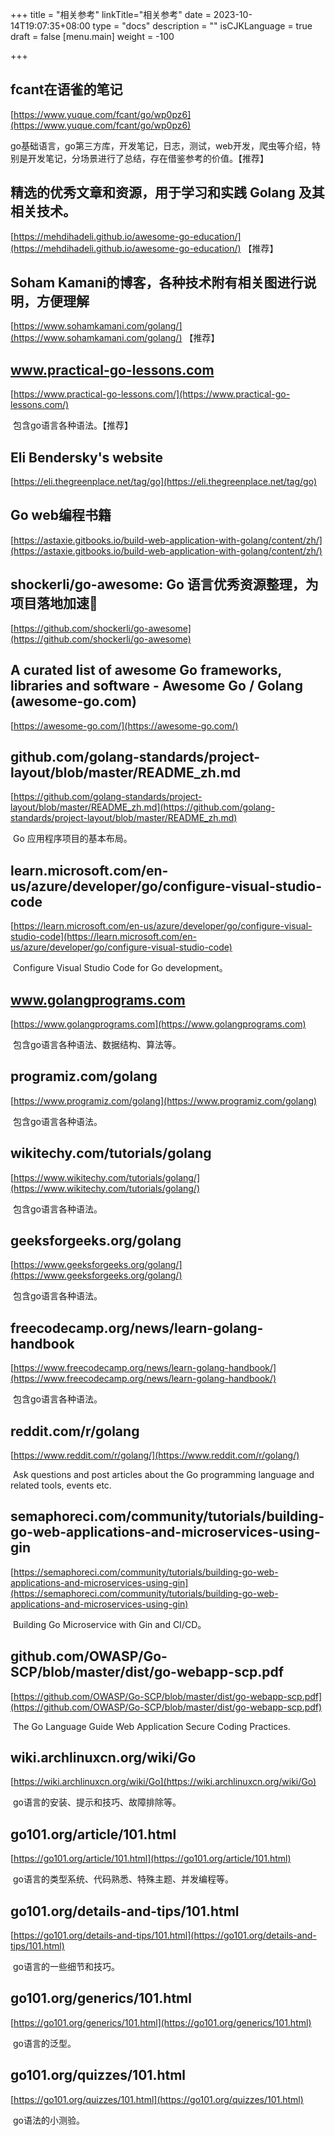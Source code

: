 +++
title = "相关参考"
linkTitle="相关参考"
date = 2023-10-14T19:07:35+08:00
type = "docs"
description = ""
isCJKLanguage = true
draft = false
[menu.main]
    weight = -100

+++

## fcant在语雀的笔记

[https://www.yuque.com/fcant/go/wp0pz6](https://www.yuque.com/fcant/go/wp0pz6)

​	go基础语言，go第三方库，开发笔记，日志，测试，web开发，爬虫等介绍，特别是开发笔记，分场景进行了总结，存在借鉴参考的价值。【推荐】



## 精选的优秀文章和资源，用于学习和实践 Golang 及其相关技术。

[https://mehdihadeli.github.io/awesome-go-education/](https://mehdihadeli.github.io/awesome-go-education/)  【推荐】

## Soham Kamani的博客，各种技术附有相关图进行说明，方便理解

[https://www.sohamkamani.com/golang/](https://www.sohamkamani.com/golang/) 【推荐】

## www.practical-go-lessons.com

[https://www.practical-go-lessons.com/](https://www.practical-go-lessons.com/)

​	包含go语言各种语法。【推荐】

## Eli Bendersky's website

[https://eli.thegreenplace.net/tag/go](https://eli.thegreenplace.net/tag/go)

## Go web编程书籍

[https://astaxie.gitbooks.io/build-web-application-with-golang/content/zh/](https://astaxie.gitbooks.io/build-web-application-with-golang/content/zh/)

## shockerli/go-awesome: Go 语言优秀资源整理，为项目落地加速🏃

[https://github.com/shockerli/go-awesome](https://github.com/shockerli/go-awesome)



## A curated list of awesome Go frameworks, libraries and software - Awesome Go / Golang (awesome-go.com)

[https://awesome-go.com/](https://awesome-go.com/)

## github.com/golang-standards/project-layout/blob/master/README_zh.md

[https://github.com/golang-standards/project-layout/blob/master/README_zh.md](https://github.com/golang-standards/project-layout/blob/master/README_zh.md)

​	Go 应用程序项目的基本布局。

## learn.microsoft.com/en-us/azure/developer/go/configure-visual-studio-code

[https://learn.microsoft.com/en-us/azure/developer/go/configure-visual-studio-code](https://learn.microsoft.com/en-us/azure/developer/go/configure-visual-studio-code)

​	Configure Visual Studio Code for Go development。



## www.golangprograms.com

[https://www.golangprograms.com](https://www.golangprograms.com)

​	包含go语言各种语法、数据结构、算法等。

## programiz.com/golang

[https://www.programiz.com/golang](https://www.programiz.com/golang)

​	包含go语言各种语法。

## wikitechy.com/tutorials/golang

[https://www.wikitechy.com/tutorials/golang/](https://www.wikitechy.com/tutorials/golang/)

​	包含go语言各种语法。

## geeksforgeeks.org/golang

[https://www.geeksforgeeks.org/golang/](https://www.geeksforgeeks.org/golang/)

​	包含go语言各种语法。

## freecodecamp.org/news/learn-golang-handbook

[https://www.freecodecamp.org/news/learn-golang-handbook/](https://www.freecodecamp.org/news/learn-golang-handbook/)

​	包含go语言各种语法。

## reddit.com/r/golang

[https://www.reddit.com/r/golang/](https://www.reddit.com/r/golang/)

​	Ask questions and post articles about the Go programming language and related tools, events etc.

## semaphoreci.com/community/tutorials/building-go-web-applications-and-microservices-using-gin

[https://semaphoreci.com/community/tutorials/building-go-web-applications-and-microservices-using-gin](https://semaphoreci.com/community/tutorials/building-go-web-applications-and-microservices-using-gin)

​	Building Go Microservice with Gin and CI/CD。



## github.com/OWASP/Go-SCP/blob/master/dist/go-webapp-scp.pdf

[https://github.com/OWASP/Go-SCP/blob/master/dist/go-webapp-scp.pdf](https://github.com/OWASP/Go-SCP/blob/master/dist/go-webapp-scp.pdf)

​	The Go Language Guide Web Application Secure Coding Practices.



## wiki.archlinuxcn.org/wiki/Go

[https://wiki.archlinuxcn.org/wiki/Go](https://wiki.archlinuxcn.org/wiki/Go)

​	go语言的安装、提示和技巧、故障排除等。



## go101.org/article/101.html

[https://go101.org/article/101.html](https://go101.org/article/101.html)

​	go语言的类型系统、代码熟悉、特殊主题、并发编程等。

## go101.org/details-and-tips/101.html

[https://go101.org/details-and-tips/101.html](https://go101.org/details-and-tips/101.html)

​	go语言的一些细节和技巧。

## go101.org/generics/101.html

[https://go101.org/generics/101.html](https://go101.org/generics/101.html)

​	go语言的泛型。

## go101.org/quizzes/101.html

[https://go101.org/quizzes/101.html](https://go101.org/quizzes/101.html)

​	go语法的小测验。

